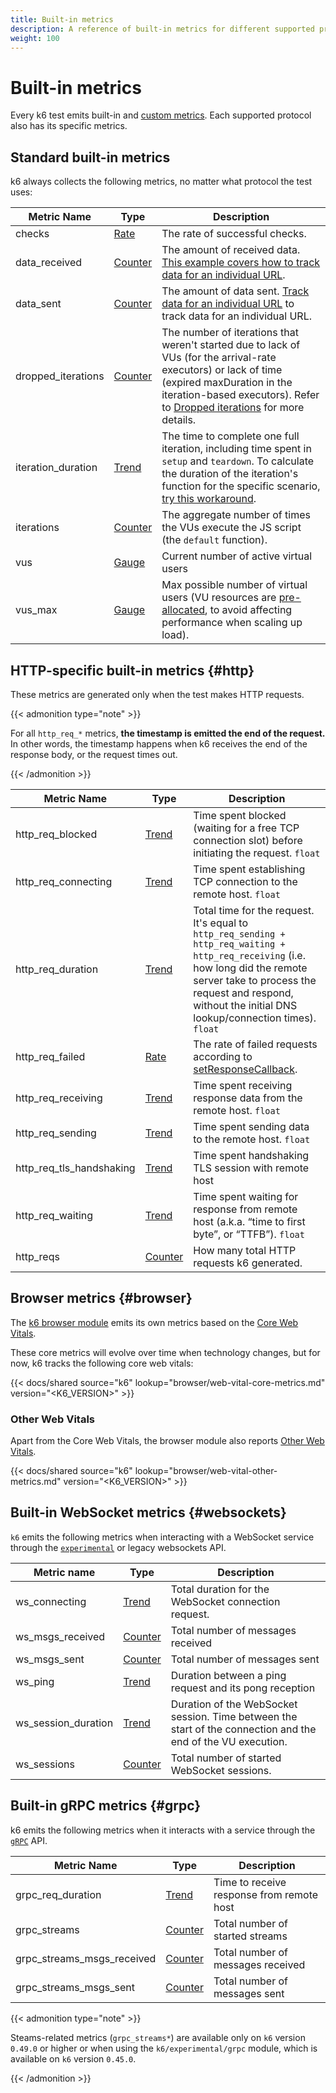 ```yaml
---
title: Built-in metrics
description: A reference of built-in metrics for different supported protocols.
weight: 100
---
```


# Built-in metrics

Every k6 test emits built-in and [custom metrics](https://grafana.com/docs/k6/<K6_VERSION>/using-k6/metrics/create-custom-metrics).
Each supported protocol also has its specific metrics.

## Standard built-in metrics

k6 always collects the following metrics, no matter what protocol the test uses:

| Metric Name        | Type    | Description                                                                                                                                                                                                                                                                                                        |
| ------------------ | ------- | ------------------------------------------------------------------------------------------------------------------------------------------------------------------------------------------------------------------------------------------------------------------------------------------------------------------ |
| checks             | [Rate](https://grafana.com/docs/k6/<K6_VERSION>/javascript-api/k6-metrics/rate/)    | The rate of successful checks.                                                                                                                                                                                                                                                                                     |
| data_received      | [Counter](https://grafana.com/docs/k6/<K6_VERSION>/javascript-api/k6-metrics/counter/) | The amount of received data. [This example covers how to track data for an individual URL](https://grafana.com/docs/k6/<K6_VERSION>/examples/track-transmitted-data-per-url).                                                                                                                                      |
| data_sent          | [Counter](https://grafana.com/docs/k6/<K6_VERSION>/javascript-api/k6-metrics/counter/) | The amount of data sent. [Track data for an individual URL](https://grafana.com/docs/k6/<K6_VERSION>/examples/track-transmitted-data-per-url) to track data for an individual URL.                                                                                                                                 |
| dropped_iterations | [Counter](https://grafana.com/docs/k6/<K6_VERSION>/javascript-api/k6-metrics/counter/) | The number of iterations that weren't started due to lack of VUs (for the arrival-rate executors) or lack of time (expired maxDuration in the iteration-based executors). Refer to [Dropped iterations](https://grafana.com/docs/k6/<K6_VERSION>/using-k6/scenarios/concepts/dropped-iterations) for more details. |
| iteration_duration | [Trend](https://grafana.com/docs/k6/<K6_VERSION>/javascript-api/k6-metrics/trend/)   | The time to complete one full iteration, including time spent in `setup` and `teardown`. To calculate the duration of the iteration's function for the specific scenario, [try this workaround](https://grafana.com/docs/k6/<K6_VERSION>/using-k6/workaround-iteration-duration).                                  |
| iterations         | [Counter](https://grafana.com/docs/k6/<K6_VERSION>/javascript-api/k6-metrics/counter/) | The aggregate number of times the VUs execute the JS script (the `default` function).                                                                                                                                                                                                                              |
| vus                | [Gauge](https://grafana.com/docs/k6/<K6_VERSION>/javascript-api/k6-metrics/gauge/)   | Current number of active virtual users                                                                                                                                                                                                                                                                             |
| vus_max            | [Gauge](https://grafana.com/docs/k6/<K6_VERSION>/javascript-api/k6-metrics/gauge/)   | Max possible number of virtual users (VU resources are [pre-allocated](https://grafana.com/docs/k6/<K6_VERSION>/using-k6/scenarios/concepts/arrival-rate-vu-allocation), to avoid affecting performance when scaling up load).                                                                                     |

## HTTP-specific built-in metrics {#http}

These metrics are generated only when the test makes HTTP requests.

{{< admonition type="note" >}}

For all `http_req_*` metrics, **the timestamp is emitted the end of the request.**
In other words, the timestamp happens when k6 receives the end of the response body, or the request times out.

{{< /admonition >}}

| Metric Name              | Type    | Description                                                                                                                                                                                                                                  |
| ------------------------ | ------- | -------------------------------------------------------------------------------------------------------------------------------------------------------------------------------------------------------------------------------------------- |
| http_req_blocked         | [Trend](https://grafana.com/docs/k6/<K6_VERSION>/javascript-api/k6-metrics/trend/)   | Time spent blocked (waiting for a free TCP connection slot) before initiating the request. `float`                                                                                                                                           |
| http_req_connecting      | [Trend](https://grafana.com/docs/k6/<K6_VERSION>/javascript-api/k6-metrics/trend/)   | Time spent establishing TCP connection to the remote host. `float`                                                                                                                                                                           |
| http_req_duration        | [Trend](https://grafana.com/docs/k6/<K6_VERSION>/javascript-api/k6-metrics/trend/)   | Total time for the request. It's equal to `http_req_sending + http_req_waiting + http_req_receiving` (i.e. how long did the remote server take to process the request and respond, without the initial DNS lookup/connection times). `float` |
| http_req_failed          | [Rate](https://grafana.com/docs/k6/<K6_VERSION>/javascript-api/k6-metrics/rate/)    | The rate of failed requests according to [setResponseCallback](https://grafana.com/docs/k6/<K6_VERSION>/javascript-api/k6-http/set-response-callback).                                                                                       |
| http_req_receiving       | [Trend](https://grafana.com/docs/k6/<K6_VERSION>/javascript-api/k6-metrics/trend/)   | Time spent receiving response data from the remote host. `float`                                                                                                                                                                             |
| http_req_sending         | [Trend](https://grafana.com/docs/k6/<K6_VERSION>/javascript-api/k6-metrics/trend/)   | Time spent sending data to the remote host. `float`                                                                                                                                                                                          |
| http_req_tls_handshaking | [Trend](https://grafana.com/docs/k6/<K6_VERSION>/javascript-api/k6-metrics/trend/)   | Time spent handshaking TLS session with remote host                                                                                                                                                                                          |
| http_req_waiting         | [Trend](https://grafana.com/docs/k6/<K6_VERSION>/javascript-api/k6-metrics/trend/)   | Time spent waiting for response from remote host (a.k.a. “time to first byte”, or “TTFB”). `float`                                                                                                                                           |
| http_reqs                | [Counter](https://grafana.com/docs/k6/<K6_VERSION>/javascript-api/k6-metrics/counter/) | How many total HTTP requests k6 generated.                                                                                                                                                                                                   |

## Browser metrics {#browser}

The [k6 browser module](https://grafana.com/docs/k6/<K6_VERSION>/using-k6-browser) emits its own metrics based on the [Core Web Vitals](https://web.dev/vitals/#core-web-vitals).

These core metrics will evolve over time when technology changes, but for now, k6 tracks the following core web vitals:

{{< docs/shared source="k6" lookup="browser/web-vital-core-metrics.md" version="<K6_VERSION>" >}}

### Other Web Vitals

Apart from the Core Web Vitals, the browser module also reports [Other Web Vitals](https://web.dev/vitals/#other-web-vitals).

{{< docs/shared source="k6" lookup="browser/web-vital-other-metrics.md" version="<K6_VERSION>" >}}

## Built-in WebSocket metrics {#websockets}

`k6` emits the following metrics when interacting with a WebSocket service through the [`experimental`](https://grafana.com/docs/k6/<K6_VERSION>/javascript-api/k6-experimental/websockets) or legacy websockets API.

| Metric name         | Type    | Description                                                                                                  |
| ------------------- | ------- | ------------------------------------------------------------------------------------------------------------ |
| ws_connecting       | [Trend](https://grafana.com/docs/k6/<K6_VERSION>/javascript-api/k6-metrics/trend/)   | Total duration for the WebSocket connection request.                                                         |
| ws_msgs_received    | [Counter](https://grafana.com/docs/k6/<K6_VERSION>/javascript-api/k6-metrics/counter/) | Total number of messages received                                                                            |
| ws_msgs_sent        | [Counter](https://grafana.com/docs/k6/<K6_VERSION>/javascript-api/k6-metrics/counter/) | Total number of messages sent                                                                                |
| ws_ping             | [Trend](https://grafana.com/docs/k6/<K6_VERSION>/javascript-api/k6-metrics/trend/)   | Duration between a ping request and its pong reception                                                       |
| ws_session_duration | [Trend](https://grafana.com/docs/k6/<K6_VERSION>/javascript-api/k6-metrics/trend/)   | Duration of the WebSocket session. Time between the start of the connection and the end of the VU execution. |
| ws_sessions         | [Counter](https://grafana.com/docs/k6/<K6_VERSION>/javascript-api/k6-metrics/counter/) | Total number of started WebSocket sessions.                                                                  |

## Built-in gRPC metrics {#grpc}

k6 emits the following metrics when it interacts with a service through the [`gRPC`](https://grafana.com/docs/k6/<K6_VERSION>/javascript-api/k6-net-grpc/) API.

| Metric Name                | Type    | Description                               |
| -------------------------- | ------- | ----------------------------------------- |
| grpc_req_duration          | [Trend](https://grafana.com/docs/k6/<K6_VERSION>/javascript-api/k6-metrics/trend/)   | Time to receive response from remote host |
| grpc_streams               | [Counter](https://grafana.com/docs/k6/<K6_VERSION>/javascript-api/k6-metrics/counter/) | Total number of started streams           |
| grpc_streams_msgs_received | [Counter](https://grafana.com/docs/k6/<K6_VERSION>/javascript-api/k6-metrics/counter/) | Total number of messages received         |
| grpc_streams_msgs_sent     | [Counter](https://grafana.com/docs/k6/<K6_VERSION>/javascript-api/k6-metrics/counter/) | Total number of messages sent             |

{{< admonition type="note" >}}

Steams-related metrics (`grpc_streams*`) are available only on `k6` version `0.49.0` or higher or when using the `k6/experimental/grpc` module, which is available on `k6` version `0.45.0`.

{{< /admonition >}}
